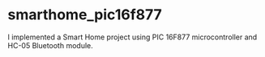 # smarthome_pic16f877
  I implemented a Smart Home project using PIC 16F877 microcontroller and HC-05 Bluetooth module.
